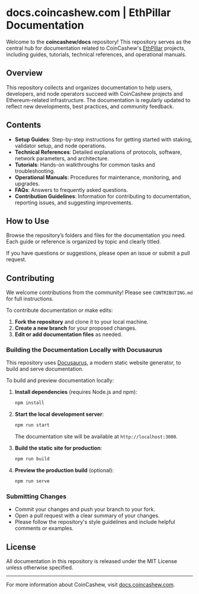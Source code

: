 # docs.coincashew.com | EthPillar Documentation

Welcome to the **coincashew/docs** repository! This repository serves as the central hub for documentation related to CoinCashew's [EthPillar](https://docs.coincashew.com/ethpillar) projects, including guides, tutorials, technical references, and operational manuals.

## Overview

This repository collects and organizes documentation to help users, developers, and node operators succeed with CoinCashew projects and Ethereum-related infrastructure. The documentation is regularly updated to reflect new developments, best practices, and community feedback.

## Contents

- **Setup Guides**: Step-by-step instructions for getting started with staking, validator setup, and node operations.
- **Technical References**: Detailed explanations of protocols, software, network parameters, and architecture.
- **Tutorials**: Hands-on walkthroughs for common tasks and troubleshooting.
- **Operational Manuals**: Procedures for maintenance, monitoring, and upgrades.
- **FAQs**: Answers to frequently asked questions.
- **Contribution Guidelines**: Information for contributing to documentation, reporting issues, and suggesting improvements.

## How to Use

Browse the repository’s folders and files for the documentation you need. Each guide or reference is organized by topic and clearly titled.

If you have questions or suggestions, please open an issue or submit a pull request.

## Contributing

We welcome contributions from the community! Please see `CONTRIBUTING.md` for full instructions.

To contribute documentation or make edits:

1. **Fork the repository** and clone it to your local machine.
2. **Create a new branch** for your proposed changes.
3. **Edit or add documentation files** as needed.

### Building the Documentation Locally with Docusaurus

This repository uses [Docusaurus](https://docusaurus.io/), a modern static website generator, to build and serve documentation.

To build and preview documentation locally:

1. **Install dependencies** (requires Node.js and npm):
    ```bash
    npm install
    ```

2. **Start the local development server**:
    ```bash
    npm run start
    ```
    The documentation site will be available at `http://localhost:3000`.

3. **Build the static site for production**:
    ```bash
    npm run build
    ```

4. **Preview the production build** (optional):
    ```bash
    npm run serve
    ```

### Submitting Changes

- Commit your changes and push your branch to your fork.
- Open a pull request with a clear summary of your changes.
- Please follow the repository's style guidelines and include helpful comments or examples.

## License

All documentation in this repository is released under the MIT License unless otherwise specified.

---

For more information about CoinCashew, visit [docs.coincashew.com](https://docs.coincashew.com).
